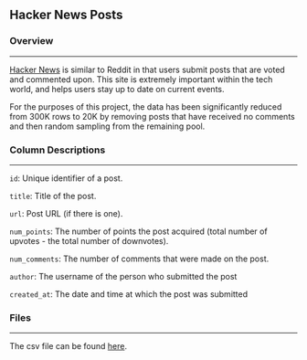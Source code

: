 ## Hacker News Posts

### Overview
---
[Hacker News](https://thehackernews.com) is similar to Reddit in that users submit posts that are voted and commented upon. This site is extremely important within the tech world, and helps users stay up to date on current events.

For the purposes of this project, the data has been significantly reduced from 300K rows to 20K by removing posts that have received no comments and then random sampling from the remaining pool.

### Column Descriptions
---
```id```: Unique identifier of a post.

```title```: Title of the post.

```url```: Post URL (if there is one).

```num_points```: The number of points the post acquired (total number of upvotes - the total number of downvotes).

```num_comments```: The number of comments that were made on the post.

```author```: The username of the person who submitted the post

```created_at```: The date and time at which the post was submitted

### Files
---
The csv file can be found [here](https://www.kaggle.com/hacker-news/hacker-news-posts). 
